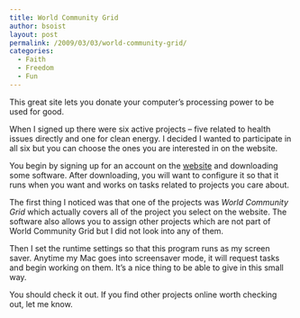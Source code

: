 ```yaml
---
title: World Community Grid
author: bsoist
layout: post
permalink: /2009/03/03/world-community-grid/
categories:
  - Faith
  - Freedom
  - Fun
---
```

This great site lets you donate your computer&#8217;s processing power to be used for good.

When I signed up there were six active projects &#8211; five related to health issues directly and one for clean energy. I decided I wanted to participate in all six but you can choose the ones you are interested in on the website.

You begin by signing up for an account on the [website][1] and downloading some software. After downloading, you will want to configure it so that it runs when you want and works on tasks related to projects you care about.

The first thing I noticed was that one of the projects was *World Community Grid* which actually covers all of the project you select on the website. The software also allows you to assign other projects which are not part of World Community Grid but I did not look into any of them. 

Then I set the runtime settings so that this program runs as my screen saver. Anytime my Mac goes into screensaver mode, it will request tasks and begin working on them. It&#8217;s a nice thing to be able to give in this small way. 

You should check it out. If you find other projects online worth checking out, let me know.

 [1]: http://www.worldcommunitygrid.org/